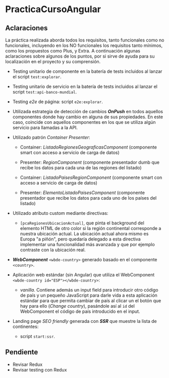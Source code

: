 # PracticaCursoAngular

## Aclaraciones

La práctica realizada aborda todos los requisitos, tanto funcionales como no funcionales, incluyendo en los NO funcionales los requisitos tanto mínimos, como los propuestos como Plus, y Extra.
A continuación algunas aclaraciones sobre algunos de los puntos, por si sirve de ayuda para su localización en el proyecto y su comprensión.

- Testing unitario de componente en la batería de tests incluidos al lanzar el script `test:explorar`.

- Testing unitario de servicio en la batería de tests incluidos al lanzar el script `test:api-banco-mundial`.

- Testing _e2e_ de página: script `e2e:explorar`.

- Utilizada estrategia de detección de cambios **_OnPush_** en todos aquellos componentes donde hay cambio en alguna de sus propiedades. En este caso, coincide con aquellos componentes en los que se utiliza algún servicio para llamadas a la API.

- Utilizado patrón _Container Presenter_:
    - Container: _ListadoRegionesGeograficasComponent_ (componente smart con acceso a servicio de carga de datos)
    - Presenter: _RegionComponent_ (componente presentador dumb que recibe los datos para cada una de las regiones del listado)
    
    - Container: _ListadoPaisesRegionComponent_ (componente smart con acceso a servicio de carga de datos)
    - Presenter: _ElementoListadoPaisesComponent_ (componente presentador que recibe los datos para cada uno de los países del listado)
    
- Utilizado atributo custom mediante directivas:
    - `[pcaRegionesUbicacionActual]`, que pinta el background del elemento HTML de otro color si la región continental corresponde a nuestra ubicación actual. La ubicación actual ahora mismo es Europa "a piñón", pero quedaría delegado a esta directiva implementar una funcionalidad más avanzada y que por ejemplo contraste con la ubicación real.  

- _**WebComponent**_ `<wbde-country>` generado basado en el componente `<country>`.

- Aplicación web estándar (sin Angular) que utiliza el WebComponent `<wbde-country id="ESP"></wbde-country>`:
    - _vanilla_. Contiene además un input field para introducir otro código de país y un pequeño JavaScript para darle vida a esta aplicación estándar para que permita cambiar de país al clicar un el botón que hay para ello (_Change country_), pasándole así al `id` del WebComponent el código de país introducido en el input.
    
- Landing page _SEO friendly_ generada con **_SSR_** que muestre la lista de continentes:
    - script `start:ssr`.
    
## Pendiente

- Revisar Redux
- Revisar testing con Redux
